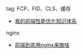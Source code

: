 
tag: FCP、FID、CLS、缓存
- [我的前端性能优化知识体系](https://juejin.cn/post/7063754993072865287)

nginx
- [前端到底用nginx来做啥](https://juejin.cn/post/7064378702779891749)